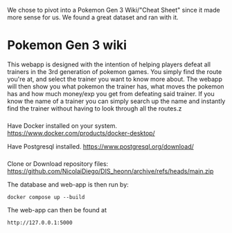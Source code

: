 We chose to pivot into a Pokemon Gen 3 Wiki/"Cheat Sheet" since it made more sense for us. We found a great dataset and ran with it.

# Pokemon Gen 3 wiki
This webapp is designed with the intention of helping players defeat all trainers in the 3rd generation of pokemon games. You simply find the route you're at, and select the trainer you want to know more about. The webapp will then show you what pokemon the trainer has, what moves the pokemon has and how much money/exp you get from defeating said trainer. If you know the name of a trainer you can simply search up the name and instantly find the trainer without having to look through all the routes.z


###

Have Docker installed on your system. 
https://www.docker.com/products/docker-desktop/

Have Postgresql installed.
https://www.postgresql.org/download/


###
Clone or Download repository files: https://github.com/NicolaiDiego/DIS_heonn/archive/refs/heads/main.zip

The database and web-app is then run by:

	docker compose up --build

The web-app can then be found at 

	http://127.0.0.1:5000
